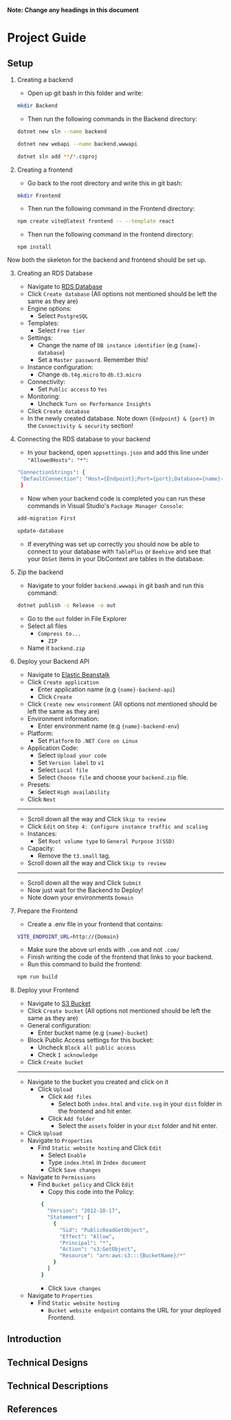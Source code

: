 **Note: Change any headings in this document**

# Project Guide

## Setup
1. Creating a backend
   - Open up git bash in this folder and write:
    ```bash
    mkdir Backend
    ```
   - Then run the following commands in the Backend directory:
   ```bash
   dotnet new sln --name backend
   ```
   ```bash
   dotnet new webapi --name backend.wwwapi
   ```
   ```bash
   dotnet sln add **/*.csproj
   ```

2. Creating a frontend
   - Go back to the root directory and write this in git bash:
    ```bash
    mkdir Frontend
    ```
    - Then run the following command in the Frontend directory:
    ```bash
    npm create vite@latest frontend -- --template react
    ```
    - Then run the following command in the frontend directory:
    ```
    npm install
    ```

Now both the skeleton for the backend and frontend should be set up.

3. Creating an RDS Database
   - Navigate to [RDS Database](https://eu-north-1.console.aws.amazon.com/rds/home?region=eu-north-1#databases:)
   - Click `Create database` (All options not mentioned should be left the same as they are)
   - Engine options:
     - Select `PostgreSQL`
   - Templates:
     - Select `Free tier`
   - Settings:
     - Change the name of `DB instance identifier` (e.g `{name}-database`)
     - Set a `Master password`. Remember this!
   - Instance configuration:
     - Change `db.t4g.micro` to `db.t3.micro`
   - Connectivity:
     - Set `Public access` to `Yes`
   - Monitoring:
     - Uncheck `Turn on Performance Insights`
   - Click `Create database`
   - In the newly created database. Note down `{Endpoint} & {port}` in the `Connectivity & security` section!

4. Connecting the RDS database to your backend
   - In your backend, open `appsettings.json` and add this line under `"AllowedHosts": "*"`:
   ```bash
   "ConnectionStrings": {
    "DefaultConnection": "Host={Endpoint};Port={port};Database={name}-database;User Id=postgres;Password={Master password}"
    }
   ```
   - Now when your backend code is completed you can run these commands in Visual Studio's `Package Manager Console`:
   ```bash
   add-migration First
   ```
   ```bash
   update-database
   ```
   - If everything was set up correctly you should now be able to connect to your database with `TablePlus` or `Beehive` and see that your `DbSet` items in your DbContext are tables in the database.

5. Zip the backend
   - Navigate to your folder `backend.wwwapi` in git bash and run this command:
   ```bash
   dotnet publish -c Release -o out
   ```
   - Go to the `out` folder in File Explorer
   - Select all files
     - `Compress to...`
       - `ZIP`
   - Name it `backend.zip`

6. Deploy your Backend API
   - Navigate to  [Elastic Beanstalk](https://eu-north-1.console.aws.amazon.com/elasticbeanstalk/home?region=eu-north-1#/applications)
   - Click `Create application`
     - Enter application name (e.g `{name}-backend-api`)
     - Click `Create`
   - Click `Create new environment` (All options not mentioned should be left the same as they are)
   - Environment information:
     - Enter environment name (e.g `{name}-backend-env`)
   - Platform:
     - Set `Platform` to `.NET Core on Linux`
   - Application Code:
     - Select `Upload your code`
     - Set `Version label` to `v1`
     - Select `Local file`
     - Select `Choose file` and choose your `backend.zip` file.
   - Presets:
     - Select `High availability`
   - Click `Next`
    -----------------------------
   - Scroll down all the way and Click `Skip to review`
   - Click `Edit` on `Step 4: Configure instance traffic and scaling`
   - Instances:
     - Set `Root volume type` to `General Purpose 3(SSD)`
   - Capacity:
     - Remove the `t3.small` tag.
   - Scroll down all the way and Click `Skip to review`
    -----------------------------
   - Scroll down all the way and Click `Submit`
   - Now just wait for the Backend to Deploy!
   - Note down your environments `Domain`

7. Prepare the Frontend
   - Create a .env file in your frontend that contains:
   ```bash
   VITE_ENDPOINT_URL=http://{Domain}
   ``` 
   - Make sure the above url ends with `.com` and not `.com/`
   - Finish writing the code of the frontend that links to your backend.
   - Run this command to build the frontend:
   ```bash
   npm run build
   ```

8. Deploy your Frontend
   - Navigate to [S3 Bucket](https://eu-north-1.console.aws.amazon.com/s3/home?region=eu-north-1)
   - Click `Create bucket` (All options not mentioned should be left the same as they are)
   - General configuration:
     - Enter bucket name (e.g `{name}-bucket`)
   - Block Public Access settings for this bucket:
     - Uncheck `Block all public access`
     - Check `I acknowledge`
   - Click `Create bucket`
   -----------------------------
   - Navigate to the bucket you created and click on it
     - Click `Upload`
        - Click `Add files`
           - Select both `index.html` and `vite.svg` in your `dist` folder in the frontend and hit enter.
        - Click `Add folder`
          - Select the `assets` folder in your `dist` folder and hit enter.
    - Click `Upload`
   - Navigate to `Properties`
     - Find `Static website hosting` and Click `Edit`
       - Select `Enable`
       - Type `index.html` in `Index document`
       - Click `Save changes`
   - Navigate to `Permissions`
     - Find `Bucket policy` and Click `Edit`
       - Copy this code into the Policy:
       ```bash
        {
          "Version": "2012-10-17",
          "Statement": [
            {
              "Sid": "PublicReadGetObject",
              "Effect": "Allow",
              "Principal": "*",
              "Action": "s3:GetObject",
              "Resource": "arn:aws:s3:::{BucketName}/*"
            }
          ]
        }
       ```
       - Click `Save changes`
   - Navigate to `Properties`
     - Find `Static website hosting`
       - `Bucket website endpoint` contains the URL for your deployed Frontend. 

## Introduction


## Technical Designs

## Technical Descriptions

## References
